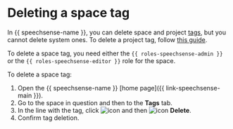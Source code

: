 # Deleting a space tag

In {{ speechsense-name }}, you can delete space and project [tags](../../../concepts/tags.md), but you cannot delete system ones. To delete a project tag, follow [this guide](../../project/tag/delete.md).

To delete a space tag, you need either the `{{ roles-speechsense-admin }}` or the `{{ roles-speechsense-editor }}` role for the space.

To delete a space tag:

1. Open the {{ speechsense-name }} [home page]({{ link-speechsense-main }}).
1. Go to the space in question and then to the **Tags** tab.
1. In the line with the tag, click ![icon](../../../../_assets/console-icons/ellipsis.svg) and then ![icon](../../../../_assets/console-icons/trash-bin.svg) **Delete**.
1. Confirm tag deletion.
